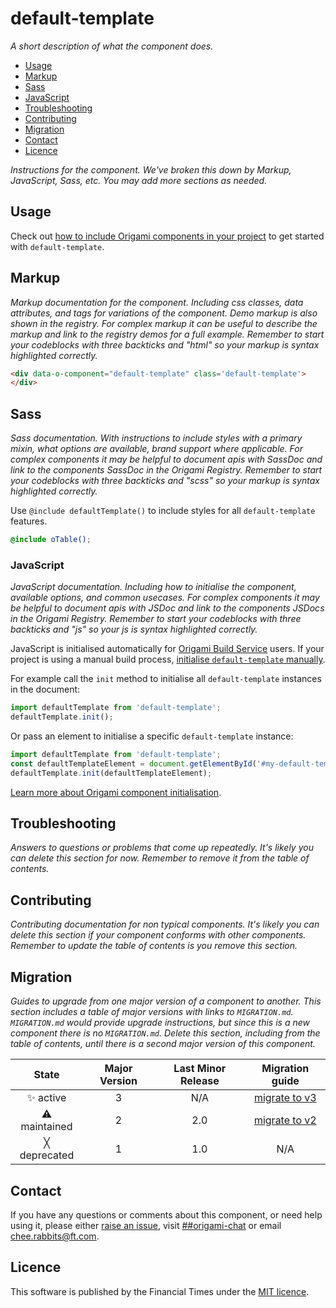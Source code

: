 # default-template

_A short description of what the component does._

- [Usage](#usage)
- [Markup](#markup) 
- [Sass](#sass) 
- [JavaScript](#javascript)
- [Troubleshooting](#troubleshooting)
- [Contributing](#contributing)
- [Migration](#migration)
- [Contact](#contact)
- [Licence](#licence)

_Instructions for the component. We've broken this down by Markup, JavaScript, Sass, etc. You may add more sections as needed._

## Usage

Check out [how to include Origami components in your project](https://origami.ft.com/docs/components/#including-origami-components-in-your-project) to get started with `default-template`.

## Markup

_Markup documentation for the component. Including css classes, data attributes, and tags for variations of the component._
_Demo markup is also shown in the registry. For complex markup it can be useful to describe the markup and link to the registry demos for a full example._
_Remember to start your codeblocks with three backticks and "html" so your markup is syntax highlighted correctly._
```html
<div data-o-component="default-template" class='default-template'>
</div>
```


## Sass

_Sass documentation. With instructions to include styles with a primary mixin, what options are available, brand support where applicable._
_For complex components it may be helpful to document apis with SassDoc and link to the components SassDoc in the Origami Registry._
_Remember to start your codeblocks with three backticks and "scss" so your markup is syntax highlighted correctly._

Use `@include defaultTemplate()` to include styles for all `default-template` features.

```scss
@include oTable();
```


### JavaScript

_JavaScript documentation. Including how to initialise the component, available options, and common usecases._
_For complex components it may be helpful to document apis with JSDoc and link to the components JSDocs in the Origami Registry._
_Remember to start your codeblocks with three backticks and "js" so your js is syntax highlighted correctly._

JavaScript is initialised automatically for [Origami Build Service](https://www.ft.com/__origami/service/build/v2/) users. If your project is using a manual build process, [initialise  `default-template` manually](https://origami.ft.com/docs/components/initialising/).

For example call the `init` method to initialise all `default-template` instances in the document:

```js
import defaultTemplate from 'default-template';
defaultTemplate.init();
```

Or pass an element to initialise a specific `default-template` instance:

```js
import defaultTemplate from 'default-template';
const defaultTemplateElement = document.getElementById('#my-default-template-element');
defaultTemplate.init(defaultTemplateElement);
```

[Learn more about Origami component initialisation](https://origami.ft.com/docs/components/initialising/).


## Troubleshooting

_Answers to questions or problems that come up repeatedly._
_It's likely you can delete this section for now. Remember to remove it from the table of contents._

## Contributing

_Contributing documentation for non typical components._
_It's likely you can delete this section if your component conforms with other components._
_Remember to update the table of contents is you remove this section._

## Migration

_Guides to upgrade from one major version of a component to another._
_This section includes a table of major versions with links to `MIGRATION.md`._
_`MIGRATION.md` would provide upgrade instructions, but since this is a new component there is no `MIGRATION.md`._
_Delete this section, including from the table of contents, until there is a second major version of this component._

State | Major Version | Last Minor Release | Migration guide |
:---: | :---: | :---: | :---:
✨ active | 3 | N/A | [migrate to v3](MIGRATION.md#migrating-from-v2-to-v3) |
⚠ maintained | 2 | 2.0 | [migrate to v2](MIGRATION.md#migrating-from-v1-to-v2) |
╳ deprecated | 1 | 1.0 | N/A |

## Contact
If you have any questions or comments about this component, or need help using it, please either [raise an issue](https://github.com/Financial-Times/default-template/issues), visit [##origami-chat](https://financialtimes.slack.com/messages/#origami-chat/) or email [chee.rabbits@ft.com](mailto:chee.rabbits@ft.com).

## Licence
This software is published by the Financial Times under the [MIT licence](http://opensource.org/licenses/MIT).
